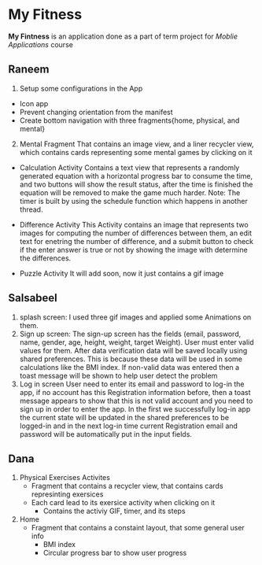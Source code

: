 # My Fitness
**My Fintness** is an application done as a part of term project for *Moblie Applications* course
## Raneem
1. Setup some configurations in the App
  - Icon app
  - Prevent changing orientation from the manifest
  - Create bottom navigation with three fragments{home, physical, and mental}
    
 2. Mental Fragment
  That contains an image view, and a liner recycler view, which contains cards representing some mental games by clicking on it
   - Calculation Activity
         Contains a text view that represents a randomly generated equation with a horizontal progress bar to consume the time, and two buttons will show the result            status, after the time is finished the equation will be removed to make the game much harder.
         Note: The timer is built by using the schedule function which happens in another thread.
   
   - Difference Activity 
          This Activity contains an image that represents two images for computing the number of differences between them, an edit text for enetring the number of                 difference,  and a submit button to check if the enter answer is true or not by showing the image with determine the differences.
   - Puzzle Activity
           It will add soon, now it just contains a gif image

## Salsabeel
1.	splash screen:
I used three gif images and applied some Animations on them.
2.	Sign up screen:
The sign-up screen has the fields (email, password, name, gender, age, height, weight, target Weight). User must enter valid values for them. After data verification data will be saved locally using shared preferences. This is because these data will be used in some calculations like the BMI index. If non-valid data was entered then a toast message will be shown to help user detect the problem
3.	Log in screen
User need to enter its email and password to log-in the app, if no account has this Registration information before, then a toast message appears to show that this is not valid account and you need to sign up in order to enter the app.
In the first we successfully log-in app the current state will be updated in the shared preferences to be logged-in and in the next log-in time current Registration email and password will be automatically put in the input fields.
## Dana
1. Physical Exercises Activites
    - Fragment that contains a recycler view, that contains cards represinting exersices
    - Each card lead to its exersice activity when clicking on it
      - Contains the activiy GIF, timer, and its steps
2. Home
    - Fragment that contains a constaint layout, that some general user info
      - BMI index
      - Circular progress bar to show user progress
